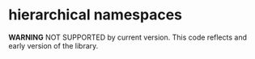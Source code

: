 # hierarchical namespaces

**WARNING** NOT SUPPORTED by current version. This code reflects and
  early version of the library.

